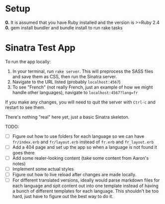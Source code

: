 # Setup
**0.** It is assumed that you have Ruby installed and the version is >=Ruby 2.4
**0.** gem install bundler and bundle install to run rake tasks

# Sinatra Test App

To run the app locally:
1. In your terminal, run `rake server`. This will preprocess the SASS files and save them as CSS, then run the Sinatra server.
1. Navigate to the URL listed (probably `localhost:4567`)
1. To see "French" (not really French, just an example of how we might handle other languages), navigate to `localhost:4567?lang=fr`

If you make any changes, you will need to quit the server with `Ctrl-c` and restart to see them.

There's nothing "real" here yet, just a basic Sinatra skeleton.

TODO:
- [ ] Figure out how to use folders for each language so we can have `fr/index.erb` and `fr/layout.erb` instead of `fr.erb` and `fr_layout.erb`
- [ ] Add a 404 page and set up the app so when a language is not found it goes there
- [ ] Add some realer-looking content (take some content from Aaron's notes)
- [ ] Implement some actual styles
- [ ] Figure out how to live reload after changes are made locally.
- [ ] For different translated versions, ideally would parse markdown files for each language and spit content out into one template instead of having a bunch of different templates for each language. This shouldn't be too hard, just have to figure out the best way to do it.
